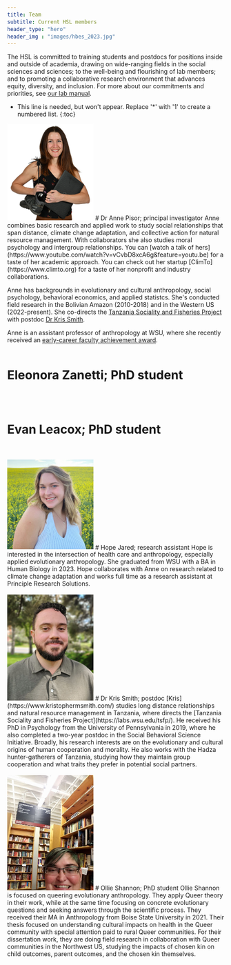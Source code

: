 ```yaml
---
title: Team
subtitle: Current HSL members
header_type: "hero"
header_img : "images/hbes_2023.jpg"
---
```


The HSL is committed to training students and postdocs for positions inside and outside of academia, drawing on wide-ranging fields in the social sciences and sciences; to the well-being and flourishing of lab members; and to promoting a collaborative research environment that advances equity, diversity, and inclusion. For more about our commitments and priorities, see [our lab manual](https://docs.google.com/document/d/1gsos2uzViR5ekILkxQvUvaB0fb_3TSRP4-_oD94xA8E/).

* This line is needed, but won't appear. Replace '*' with '1' to create a numbered list.
{:toc}

<img src="/images/Pisor_early_career_small.png" alt="Anne Pisor" width="200"/>
# Dr Anne Pisor; principal investigator
Anne combines basic research and applied work to study social relationships that span distance, climate change adaptation, and collective action for natural resource management. With collaborators she also studies moral psychology and intergroup relationships. You can [watch a talk of hers](https://www.youtube.com/watch?v=vCvbD8xcA6g&feature=youtu.be) for a taste of her academic approach. You can check out her startup [ClimTo](https://www.climto.org) for a taste of her nonprofit and industry collaborations.

Anne has backgrounds in evolutionary and cultural anthropology, social psychology, behavioral economics, and applied statistcs. She's conducted field research in the Bolivian Amazon (2010-2018) and in the Western US (2022-present). She co-directs the [Tanzania Sociality and Fisheries Project](https://labs.wsu.edu/tsfp/) with postdoc [Dr Kris Smith](https://www.kristophermsmith.com/).

Anne is an assistant professor of anthropology at WSU, where she recently received an [early-career faculty achievement award](https://cas.wsu.edu/cas-awards-2021-anne-pisor/).
<br />
<br />

# Eleonora Zanetti; PhD student
<br />
<br />

# Evan Leacox; PhD student
<br />
<br />

<img src="/images/hope_jared.jpg" alt="Hope Jared" width="200"/>
# Hope Jared; research assistant
Hope is interested in the intersection of health care and anthropology, especially applied evolutionary anthropology. She graduated from WSU with a BA in Human Biology in 2023. Hope collaborates with Anne on research related to climate change adaptation and works full time as a research assistant at Principle Research Solutions.
<br />
<br />

<img src="/images/kris_smith.jpg" alt="Kris Smith" width="200"/>
# Dr Kris Smith; postdoc
[Kris](https://www.kristophermsmith.com/) studies long distance relationships and natural resource management in Tanzania, where directs the [Tanzania Sociality and Fisheries Project](https://labs.wsu.edu/tsfp/). He received his PhD in Psychology from the University of Pennsylvania in 2019, where he also completed a two-year postdoc in the Social Behavioral Science Initiative. Broadly, his research interests are on the evolutionary and cultural origins of human cooperation and morality. He also works with the Hadza hunter-gatherers of Tanzania, studying how they maintain group cooperation and what traits they prefer in potential social partners.
<br />
<br />

<img src="/images/ollie_shannon.jpg" alt="Ollie Shannon" width="200"/>
# Ollie Shannon; PhD student
Ollie Shannon is focused on queering evolutionary anthropology. They apply Queer theory in their work, while at the same time focusing on concrete evolutionary questions and seeking answers through the scientific process. They received their MA in Anthropology from Boise State University in 2021. Their thesis focused on understanding cultural impacts on health in the Queer community with special attention paid to rural Queer communities. For their dissertation work, they are doing field research in collaboration with Queer communities in the Northwest US, studying the impacts of chosen kin on child outcomes, parent outcomes, and the chosen kin themselves.
